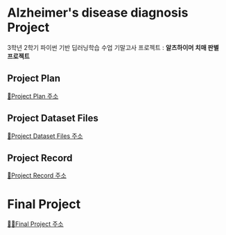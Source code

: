 # Alzheimer's disease diagnosis Project
3학년 2학기 파이썬 기반 딥러닝학습 수업 기말고사 프로젝트 : **알츠하이머 치매 판별 프로젝트**

## Project Plan
[📑Project Plan 주소](https://github.com/haleeseung/Alzheimer-s-disease-diagnosis_Project/tree/main/Project_Plan)  

## Project Dataset Files
[📑Project Dataset Files 주소](https://github.com/haleeseung/Alzheimer-s-disease-diagnosis_Project/tree/main/Data)

## Project Record
[📑Project Record 주소](https://github.com/haleeseung/Alzheimer-s-disease-diagnosis_Project/tree/main/Record)

# Final Project
[🧠🤖Final Project 주소](https://github.com/haleeseung/Alzheimer-s-disease-diagnosis_Project/tree/main/Record)
